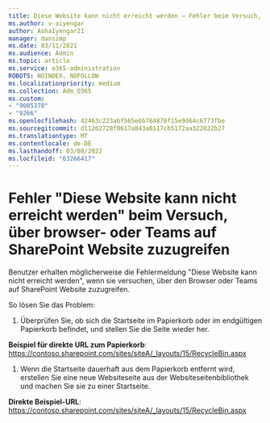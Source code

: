 ```yaml
---
title: Diese Website kann nicht erreicht werden – Fehler beim Versuch, über einen Browser oder Teams auf SharePoint Website zuzugreifen
ms.author: v-aiyengar
author: AshaIyengar21
manager: dansimp
ms.date: 03/11/2021
ms.audience: Admin
ms.topic: article
ms.service: o365-administration
ROBOTS: NOINDEX, NOFOLLOW
ms.localizationpriority: medium
ms.collection: Adm_O365
ms.custom:
- "9005378"
- "9266"
ms.openlocfilehash: 42463c223abf565e6b764878f15e9d64c6773fbe
ms.sourcegitcommit: d11262728f0617a843a0117cb5172aa322022b27
ms.translationtype: MT
ms.contentlocale: de-DE
ms.lasthandoff: 03/08/2022
ms.locfileid: "63266417"
---
```

# <a name="this-site-cant-be-reached-error-when-trying-to-access-sharepoint-site-from-browser-or-teams"></a>Fehler "Diese Website kann nicht erreicht werden" beim Versuch, über browser- oder Teams auf SharePoint Website zuzugreifen

Benutzer erhalten möglicherweise die Fehlermeldung "Diese Website kann nicht erreicht werden", wenn sie versuchen, über den Browser oder Teams auf SharePoint Website zuzugreifen. 

So lösen Sie das Problem: 

1. Überprüfen Sie, ob sich die Startseite im Papierkorb oder im endgültigen Papierkorb befindet, und stellen Sie die Seite wieder her.

**Beispiel für direkte URL zum Papierkorb**: https://contoso.sharepoint.com/sites/siteA/_layouts/15/RecycleBin.aspx

1. Wenn die Startseite dauerhaft aus dem Papierkorb entfernt wird, erstellen Sie eine neue Websiteseite aus der Websiteseitenbibliothek und machen Sie sie zu einer Startseite. 

**Direkte Beispiel-URL**: https://contoso.sharepoint.com/sites/siteA/_layouts/15/RecycleBin.aspx